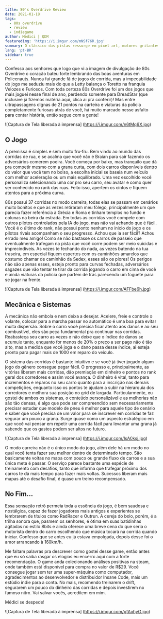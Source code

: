 ```yaml
---
title: 80's Overdrive Review 
date: 2021-01-18
tags:
  - 80s overdrive
  - review
  - indiegame
author: Medici | QDM
featuredimg: 'https://i.imgur.com/mNSf76R.jpg'
summary: O clássico das pistas ressurge em pixel art, motores gritantes e cenários dignos de uma pintura de Da Vinci em 16bits. Confira nossa análise sobre 80s Overdrive!
lang: 'pt-BR'
sidebar: true
---
```

Confesso aos senhores que logo que vi a imagem de divulgação de 80s Overdrive o coração bateu forte lembrando das boas aventuras em Policenauts. Nunca fui grande fã de jogos de corrida, mas a impecabilidade do jogo me seduziu mais do que a Letty balança o Toretto na franquia Velozes e Furiosos. Com toda certeza 80s Overdrive foi um dos jogos que mais joguei nesse final de ano, perdendo somente para DreadStar (que inclusive já fizemos matéria aqui, clica ai pra conferir)! Mas entre ultrapassagens dignas de 21 pontos na carteira e viaturas da policia completamente furiosas atrás de você, há muito marcado nesse asfalto para contar história, então segue com a gente!

![Captura de Tela liberada à imprensa] (https://i.imgur.com/n6tMq6X.jpg)

## O Jogo

A premissa é simples e sem muito fru-fru. Bem vindo ao mundo das corridas de rua, e se acalma que você não é Braian para sair fazendo os adversários comerem poeira. Você começa por baixo, mas tranquilo que dá pra competir mesmo com a grana curta, com dois carros disponíveis dentro do valor que você tem no bolso, a escolha inicial se baseia num veículo com melhor aceleração ou um mais equilibrado. Uma vez escolhido você personaliza selecionando uma cor pro seu carro, seu avatar e como quer ser conhecido no rank das ruas. Feito isso, apertem os cintos e fiquem atentos para a próxima curva.

80s possui 37 corridas no modo carreira, todas elas se passam em cenários muito bonitos e que as vezes retiraram meu fôlego, principalmente um que parecia fazer referência à Grécia e Roma e tinham templos no fundo e colunas na beira da estrada. Em todas as corridas você compete com outros pilotos controlados pela IA do jogo, mas não vai achando que é fácil. Você é o último do rank, não possui ponto nenhum no inicio do jogo e os pilotos rivais acompanham o seu progresso. Achou que ia ser fácil? Achou errado meu amigo! Como se não bastasse os carros de passeio que eventualmente trafegam na pista que você corre podem ser meio suicidas e imprecindíveis. As vezes te fechando do nada, as vezes batendo na tua traseira, em especial fiquem espertos com os caminhões amarelos que costumo chamar de caminhão da Sedex, esses são os piores! Os perigos não são apenas esses, esteja pronto para curvas fechadas, adversários sagazes que vão tentar te tirar da corrida jogando o carro em cima de você e ainda viaturas da policia que partem de trás parecendo um foguete para se jogar na frente.

![Captura de Tela liberada à imprensa] (https://i.imgur.com/AFFbe6h.jpg)

## Mecânica e Sistemas

A mecânica não embola e nem deixa a desejar. Acelere, freie e controle o volante, colocar para a marcha passar no automático é uma boa para evitar muita dispersão. Sobre o carro você precisa ficar atento aos danos e ao seu combustível, eles são peça fundamental pra continuar nas corridas. Reabasteça seu carro as vezes e não deixe que o índice de danos se acumule tanto, enquanto for menos de 20% o preço a ser pago não é tão alto, mas a medida que você joga e o dano passa desse índice, ai esteja pronto para pagar mais de 1000 em reparo do veículo.

O sistema das corridas é bastante intuitivo e se você já tiver jogado algum jogo do gênero consegue pegar fácil. O progresso e, principalmente, as vitórias liberam mais corridas, dão premiação em dinheiro e pontos no rank geral dos corredores e assim você avança. O dinheiro é vital, tanto para incrementos e reparos no seu carro quanto para a inscrição nas demais competições, enquanto isso os pontos te ajudam a subir na hierarquia dos corredores e melhora sua posição no grid de largada. Particularmente, eu gostei de ambos os sistemas, o conteúdo personalizável e as melhorias não são tão densas, é algo que pode ser compreendido sem necessariamente precisar estudar que modelo de pneu é melhor para aquele tipo de cenário e saber que você precisa de um valor para se inscrever em corridas te faz segurar um pouco a grana. Surge quase como um aspecto estratégico em que você vai pensar em repetir uma corrida fácil para levantar uma grana já sabendo que os gastos podem ser altos no futuro.

![Captura de Tela liberada à imprensa] (https://i.imgur.com/IsA0ksj.jpg)

O modo carreira não é o único modo do jogo, além dele há um modo no qual você tenta fazer seu melhor dentro de determinado tempo. São basicamente voltas no mapa com pouco ou grande fluxo de carros e a sua única meta é passar. O serviço parece bastante uma espécie de treinamento com desafios, tanto que informa que trafegar próximo dos carros te dá mais tempo para fazer mais voltas. Sucessos liberam mais mapas até o desafio final, é quase um treino recompensado.

## No Fim...

Essa sensação retrô permeia toda a essência do jogo, é bem saudosa e nostálgica, capaz de fazer jogadores mais antigos e experientes se lembrarem de títulos como RadRacer e Outrun. A cereja do bolo, porém, é a trilha sonora que, pasmem os senhores, é ótima em suas batidinhas agitadas no estilo 8bits e ainda oferece uma breve cena do que seria o motorista dentro do carro escolhendo que música tocará na corrida quando iniciar. Confesso que se antes eu já estava empolgada, depois desse foi o amor arrancando à 160km/h.

Me faltam palavras pra descrever como gostei desse game, então antes que eu só saiba rasgar os elogios eu encerro aqui com a forte recomendação. O game anda colecionando análises positivas na steam, onde também está disponível para compra no valor de R$29. Você consegue jogar sem ter uma super-máquina como computador, agradecimentos ao desenvolvedor e distribuidor Insane Code, mais um estúdio indie para a conta. No mais, recomendo treinarem o drift, segurarem um pouco do dinheiro das corridas e depois investirem no famoso nitro. Vai salvar vocês, acreditem em mim.

Médici se despede!

![Captura de Tela liberada à imprensa] (https://i.imgur.com/gfAohyG.jpg)
